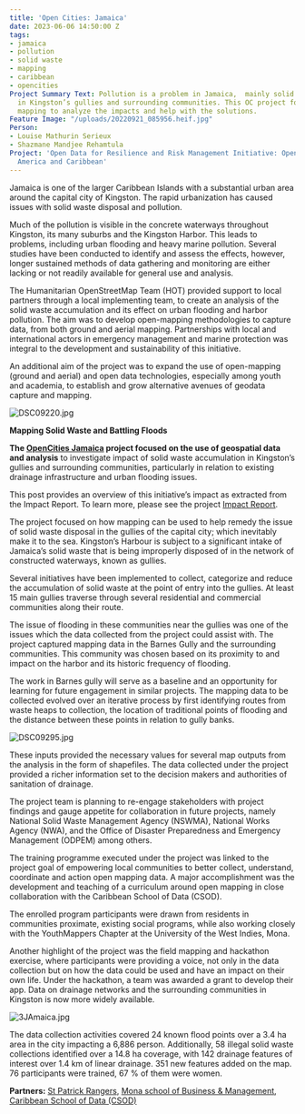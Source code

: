 ```yaml
---
title: 'Open Cities: Jamaica'
date: 2023-06-06 14:50:00 Z
tags:
- jamaica
- pollution
- solid waste
- mapping
- caribbean
- opencities
Project Summary Text: Pollution is a problem in Jamaica,  mainly solid waste accumulation
  in Kingston’s gullies and surrounding communities. This OC project focused on using
  mapping to analyze the impacts and help with the solutions.
Feature Image: "/uploads/20220921_085956.heif.jpg"
Person:
- Louise Mathurin Serieux
- Shazmane Mandjee Rehamtula
Project: 'Open Data for Resilience and Risk Management Initiative: Open Cities Latin
  America and Caribbean'
---
```


Jamaica is one of the larger Caribbean Islands with a substantial urban area around the  capital city of Kingston. The rapid urbanization has caused issues with solid waste disposal and pollution.

Much of the pollution is visible in the concrete waterways throughout Kingston, its many suburbs and the Kingston Harbor. This leads to problems, including urban flooding and heavy marine pollution. Several studies have been conducted to identify and assess the effects, however, longer sustained methods of data gathering and monitoring are either lacking or not readily available for general use and analysis.

The Humanitarian OpenStreetMap Team (HOT) provided support to local partners through a local implementing team, to create an analysis of the solid waste accumulation and its effect on urban flooding and harbor pollution. The aim was to develop open-mapping methodologies to capture data, from both ground and aerial mapping. Partnerships with local and international actors in emergency management and marine protection was integral to the development and sustainability of this initiative.

An additional aim of the project was to expand the use of open-mapping (ground and aerial) and open data technologies, especially among youth and academia, to establish and grow alternative avenues of geodata capture and mapping.

![DSC09220.jpg](/uploads/DSC09220.jpg)

**Mapping Solid Waste and Battling Floods**

**The [OpenCities Jamaica](https://wiki.openstreetmap.org/wiki/OpenCities_Jamaica) project focused on the use of geospatial data  and analysis** to investigate impact of solid waste accumulation in Kingston’s gullies and surrounding communities, particularly in relation to existing drainage infrastructure and urban flooding issues.

This post provides an overview of this initiative’s impact as extracted from the Impact Report. To learn more, please see the project [Impact Report](https://www.hotosm.org/uploads/Open%20Cities_Impact%20Report_Jamaica.pdf).

The project focused on how mapping can be used to help remedy the issue of solid waste disposal in the gullies of the capital city; which inevitably make it to the sea. Kingston’s Harbour is subject to a significant intake of Jamaica’s solid waste that is being improperly disposed of in the network of constructed waterways, known as gullies.

Several initiatives have been  implemented to collect, categorize and reduce the accumulation of solid waste at the point of entry into the gullies. At least 15 main gullies traverse through several residential and commercial communities along their route.

The issue of flooding in these communities near the gullies was one of the issues which the data collected from the project could assist with. The project captured mapping data in the Barnes Gully and the surrounding communities. This community was chosen based on its proximity to and impact on the harbor and its historic frequency of flooding.

The work in Barnes gully will serve as a baseline and an opportunity for learning for future engagement in similar projects. The mapping data to be collected evolved over an iterative process by first identifying routes from waste heaps to collection, the location of traditional points of flooding and the distance between these points in relation to gully banks.

![DSC09295.jpg](/uploads/DSC09295.jpg)

These inputs provided the necessary values for several map outputs from the analysis in the form of shapefiles. The data collected under the project provided a richer information set to the decision makers and authorities of sanitation of drainage.

The project team is planning to re-engage stakeholders with project findings and gauge appetite for collaboration in future projects, namely National Solid Waste Management Agency (NSWMA), National Works Agency (NWA), and the Office of Disaster Preparedness and Emergency Management (ODPEM) among others.

The training programme executed under the project was linked to the project goal of empowering local communities to better collect, understand, coordinate and action open mapping data. A major accomplishment was the development and teaching of a curriculum around open mapping in close collaboration with the Caribbean School of Data (CSOD).

The enrolled program participants were drawn from residents in communities proximate, existing social programs, while also working closely with the YouthMappers Chapter at the University of the West Indies, Mona.

Another highlight of the project was the field mapping and hackathon exercise, where participants were providing a voice, not only in the data collection but on how the data could be used and have an impact on their own life. Under the hackathon, a team was awarded a grant to develop their app. Data on drainage networks and the surrounding communities in Kingston is now more widely available.

![3JAmaica.jpg](/uploads/3JAmaica.jpg)

The data collection activities covered 24 known flood points over a 3.4 ha area in the city impacting a 6,886 person. Additionally, 58 illegal solid waste collections identified over a 14.8 ha coverage, with 142 drainage features of interest over 1.4 km of linear drainage. 351 new features added on the map. 76 participants were trained, 67 % of them were women.

**Partners:** [St Patrick Rangers](https://www.facebook.com/stpatricksrangersltd/), [Mona school of Business & Management](https://www.mona.uwi.edu/msbm/), [Caribbean School of Data (CSOD)](https://coi-csod.org/)